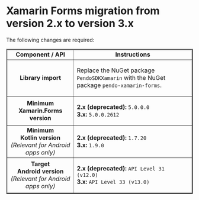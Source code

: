 # Xamarin Forms migration from version 2.x to version 3.x

The following changes are required:

<table border=2>
<tr>
<td align=center><b>Component / API </td>
<td align=center><b>Instructions</b></td>
</tr>

<!--- new row --->

<tr>
<td align=center><b>Library import</td>
<td>

Replace the NuGet package `PendoSDKXamarin` with the NuGet package `pendo-xamarin-forms`.

</td>
</tr>



<!--- new row --->

<tr>
<td align=center><b>Minimum Xamarin.Forms version</td>
<td>

<b>2.x (deprecated):</b> 
`5.0.0.0`
<br>
<b>3.x:</b> 
`5.0.0.2612`
</td>
</tr>

<!--- new row --->

<tr>
<td align=center><b>Minimum <br> Kotlin version</b> <br> <i> (Relevant for Android apps only) </td>
<td>

<b>2.x (deprecated):</b> `1.7.20`
<br>
<b>3.x:</b> `1.9.0`

</td>
</tr>

<!--- new row --->

<tr>
<td align=center><b>Target <br> Android version</b> <br> <i> (Relevant for Android apps only) </td>
<td>

<b>2.x (deprecated):</b> `API Level 31 (v12.0)`
<br>
<b>3.x:</b> `API Level 33 (v13.0)`

</td>
</tr>
</table>